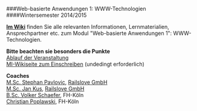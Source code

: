 ###Web-basierte Anwendungen 1: WWW-Technologien
####Wintersemester 2014/2015

**[Im Wiki](https://github.com/fh-koeln/wba1-2014/wiki)** finden Sie alle relevanten Informationen,
Lernmaterialien, Ansprechpartner etc. zum Modul "Web-basierte Anwendungen 1": WWW-Technologien.

**Bitte beachten sie besonders die Punkte**  
[Ablauf der Veranstaltung](https://github.com/fh-koeln/wba1-2014/wiki/Ablauf-der-Veranstaltung)  
[MI-Wikiseite zum Einschreiben](http://www.medieninformatik.fh-koeln.de/w/index.php/Web-basierte_Anwendungen_1:_WWW-Technologien:WS1415) (undedingt erforderlich)

**Coaches**  
[M.Sc. Stephan Pavlovic](http://www.railslove.com/stephan), [Railslove GmbH](http://railslove.com)  
[M.Sc. Jan Kus](https://github.com/koos), [Railslove GmbH](http://railslove.com)  
[B.Sc. Volker Schaefer](https://github.com/vschaefer), FH-Köln  
[Christian Poplawski](https://github.com/Plsr), FH-Köln  


